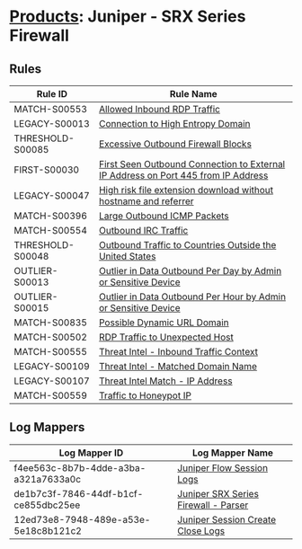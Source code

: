 # [Products](README.md): Juniper - SRX Series Firewall

## Rules

|Rule ID|Rule Name|
|----|----|
|MATCH-S00553|[Allowed Inbound RDP Traffic](../rules/MATCH-S00553.md)|
|LEGACY-S00013|[Connection to High Entropy Domain](../rules/LEGACY-S00013.md)|
|THRESHOLD-S00085|[Excessive Outbound Firewall Blocks](../rules/THRESHOLD-S00085.md)|
|FIRST-S00030|[First Seen Outbound Connection to External IP Address on Port 445 from IP Address](../rules/FIRST-S00030.md)|
|LEGACY-S00047|[High risk file extension download without hostname and referrer](../rules/LEGACY-S00047.md)|
|MATCH-S00396|[Large Outbound ICMP Packets](../rules/MATCH-S00396.md)|
|MATCH-S00554|[Outbound IRC Traffic](../rules/MATCH-S00554.md)|
|THRESHOLD-S00048|[Outbound Traffic to Countries Outside the United States](../rules/THRESHOLD-S00048.md)|
|OUTLIER-S00013|[Outlier in Data Outbound Per Day by Admin or Sensitive Device](../rules/OUTLIER-S00013.md)|
|OUTLIER-S00015|[Outlier in Data Outbound Per Hour by Admin or Sensitive Device](../rules/OUTLIER-S00015.md)|
|MATCH-S00835|[Possible Dynamic URL Domain](../rules/MATCH-S00835.md)|
|MATCH-S00502|[RDP Traffic to Unexpected Host](../rules/MATCH-S00502.md)|
|MATCH-S00555|[Threat Intel - Inbound Traffic Context](../rules/MATCH-S00555.md)|
|LEGACY-S00109|[Threat Intel - Matched Domain Name](../rules/LEGACY-S00109.md)|
|LEGACY-S00107|[Threat Intel Match - IP Address](../rules/LEGACY-S00107.md)|
|MATCH-S00559|[Traffic to Honeypot IP](../rules/MATCH-S00559.md)|


## Log Mappers

|Log Mapper ID|Log Mapper Name|
|----|----|
|f4ee563c-8b7b-4dde-a3ba-a321a7633a0c|[Juniper Flow Session Logs](../mappings/f4ee563c-8b7b-4dde-a3ba-a321a7633a0c.md)|
|de1b7c3f-7846-44df-b1cf-ce855dbc25ee|[Juniper SRX Series Firewall - Parser](../mappings/de1b7c3f-7846-44df-b1cf-ce855dbc25ee.md)|
|12ed73e8-7948-489e-a53e-5e18c8b121c2|[Juniper Session Create Close Logs](../mappings/12ed73e8-7948-489e-a53e-5e18c8b121c2.md)|


